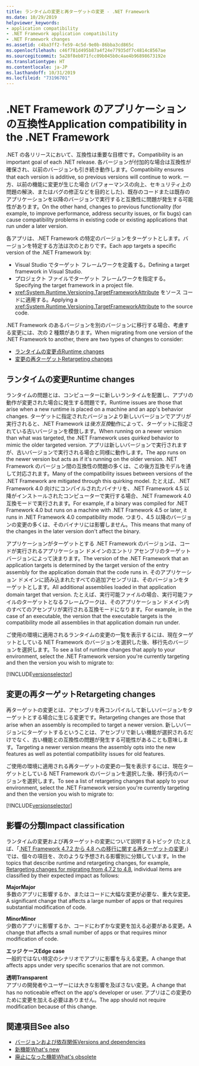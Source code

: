 ```yaml
---
title: ランタイムの変更と再ターゲットの変更 - .NET Framework
ms.date: 10/29/2019
helpviewer_keywords:
- application compatibility
- .NET Framework application compatibility
- .NET Framework changes
ms.assetid: c4ba3ff2-fe59-4c5d-9e0b-86bba3cd865c
ms.openlocfilehash: c46f781d495b87a4f24e77935df7c4814c8567ae
ms.sourcegitcommit: 5a28f8eb071fcc09b045b0c4ae4b96898673192e
ms.translationtype: HT
ms.contentlocale: ja-JP
ms.lasthandoff: 10/31/2019
ms.locfileid: "73196701"
---
```

# <a name="application-compatibility-in-the-net-framework"></a><span data-ttu-id="6c0bc-102">.NET Framework のアプリケーションの互換性</span><span class="sxs-lookup"><span data-stu-id="6c0bc-102">Application compatibility in the .NET Framework</span></span>

<span data-ttu-id="6c0bc-103">.NET の各リリースにおいて、互換性は重要な目標です。</span><span class="sxs-lookup"><span data-stu-id="6c0bc-103">Compatibility is an important goal of each .NET release.</span></span> <span data-ttu-id="6c0bc-104">各バージョンが付加的な場合は互換性が確保され、以前のバージョンも引き続き動作します。</span><span class="sxs-lookup"><span data-stu-id="6c0bc-104">Compatibility ensures that each version is additive, so previous versions will continue to work.</span></span> <span data-ttu-id="6c0bc-105">一方、以前の機能に変更が生じた場合 (パフォーマンスの向上、セキュリティ上の問題の解決、またはバグの修正などを目的とした)、既存のコードまたは既存のアプリケーションを以降のバージョンで実行すると互換性に問題が発生する可能性があります。</span><span class="sxs-lookup"><span data-stu-id="6c0bc-105">On the other hand, changes to previous functionality (for example, to improve performance, address security issues, or fix bugs) can cause compatibility problems in existing code or existing applications that run under a later version.</span></span>

<span data-ttu-id="6c0bc-106">各アプリは、.NET Framework の特定のバージョンをターゲットとします。バージョンを特定する方法は次のとおりです。</span><span class="sxs-lookup"><span data-stu-id="6c0bc-106">Each app targets a specific version of the .NET Framework by:</span></span>

- <span data-ttu-id="6c0bc-107">Visual Studio でターゲット フレームワークを定義する。</span><span class="sxs-lookup"><span data-stu-id="6c0bc-107">Defining a target framework in Visual Studio.</span></span>
- <span data-ttu-id="6c0bc-108">プロジェクト ファイルでターゲット フレームワークを指定する。</span><span class="sxs-lookup"><span data-stu-id="6c0bc-108">Specifying the target framework in a project file.</span></span>
- <span data-ttu-id="6c0bc-109"><xref:System.Runtime.Versioning.TargetFrameworkAttribute> をソース コードに適用する。</span><span class="sxs-lookup"><span data-stu-id="6c0bc-109">Applying a <xref:System.Runtime.Versioning.TargetFrameworkAttribute> to the source code.</span></span>

<span data-ttu-id="6c0bc-110">.NET Framework のあるバージョンを別のバージョンに移行する場合、考慮する変更には、次の 2 種類があります。</span><span class="sxs-lookup"><span data-stu-id="6c0bc-110">When migrating from one version of the .NET Framework to another, there are two types of changes to consider:</span></span>

- [<span data-ttu-id="6c0bc-111">ランタイムの変更点</span><span class="sxs-lookup"><span data-stu-id="6c0bc-111">Runtime changes</span></span>](#runtime-changes)
- [<span data-ttu-id="6c0bc-112">変更の再ターゲット</span><span class="sxs-lookup"><span data-stu-id="6c0bc-112">Retargeting changes</span></span>](#retargeting-changes)

## <a name="runtime-changes"></a><span data-ttu-id="6c0bc-113">ランタイムの変更</span><span class="sxs-lookup"><span data-stu-id="6c0bc-113">Runtime changes</span></span>

<span data-ttu-id="6c0bc-114">ランタイムの問題とは、コンピューターに新しいランタイムを配置し、アプリの動作が変更された場合に発生する問題です。</span><span class="sxs-lookup"><span data-stu-id="6c0bc-114">Runtime issues are those that arise when a new runtime is placed on a machine and an app's behavior changes.</span></span> <span data-ttu-id="6c0bc-115">ターゲットに指定されたバージョンより新しいバージョンでアプリが実行されると、.NET Framework は*後方互換*動作によって、ターゲットに指定されている古いバージョンを模倣します。</span><span class="sxs-lookup"><span data-stu-id="6c0bc-115">When running on a newer version than what was targeted, the .NET Framework uses *quirked* behavior to mimic the older targeted version.</span></span> <span data-ttu-id="6c0bc-116">アプリは新しいバージョンで実行されますが、古いバージョンで実行される場合と同様に動作します。</span><span class="sxs-lookup"><span data-stu-id="6c0bc-116">The app runs on the newer version but acts as if it's running on the older version.</span></span> <span data-ttu-id="6c0bc-117">.NET Framework のバージョン間の互換性の問題の多くは、この後方互換モデルを通して対応されます。</span><span class="sxs-lookup"><span data-stu-id="6c0bc-117">Many of the compatibility issues between versions of the .NET Framework are mitigated through this quirking model.</span></span> <span data-ttu-id="6c0bc-118">たとえば、.NET Framework 4.0 向けにコンパイルされたバイナリを、.NET Framework 4.5 以降がインストールされたコンピューターで実行する場合、.NET Framework 4.0 互換モードで実行されます。</span><span class="sxs-lookup"><span data-stu-id="6c0bc-118">For example, if a binary was compiled for .NET Framework 4.0 but runs on a machine with .NET Framework 4.5 or later, it runs in .NET Framework 4.0 compatibility mode.</span></span> <span data-ttu-id="6c0bc-119">つまり、4.5 以降のバージョンの変更の多くは、そのバイナリには影響しません。</span><span class="sxs-lookup"><span data-stu-id="6c0bc-119">This means that many of the changes in the later version don't affect the binary.</span></span>

<span data-ttu-id="6c0bc-120">アプリケーションがターゲットとする .NET Framework のバージョンは、コードが実行されるアプリケーション ドメインのエントリ アセンブリのターゲット バージョンによって決まります。</span><span class="sxs-lookup"><span data-stu-id="6c0bc-120">The version of the .NET Framework that an application targets is determined by the target version of the entry assembly for the application domain that the code runs in.</span></span> <span data-ttu-id="6c0bc-121">そのアプリケーション ドメインに読み込まれたすべての追加アセンブリは、そのバージョンをターゲットとします。</span><span class="sxs-lookup"><span data-stu-id="6c0bc-121">All additional assemblies loaded in that application domain target that version.</span></span> <span data-ttu-id="6c0bc-122">たとえば、実行可能ファイルの場合、実行可能ファイルのターゲットとなるフレームワークは、そのアプリケーション ドメイン内のすべてのアセンブリが実行される互換モードになります。</span><span class="sxs-lookup"><span data-stu-id="6c0bc-122">For example, in the case of an executable, the version that the executable targets is the compatibility mode all assemblies in that application domain run under.</span></span>

<span data-ttu-id="6c0bc-123">ご使用の環境に適用されるランタイムの変更の一覧を表示するには、現在ターゲットとしている NET Framework のバージョンを選択した後、移行先のバージョンを選択します。</span><span class="sxs-lookup"><span data-stu-id="6c0bc-123">To see a list of runtime changes that apply to your environment, select the .NET Framework version you're currently targeting and then the version you wish to migrate to:</span></span>

[!INCLUDE[versionselector](../../../includes/migration-guide/runtime/versionselector.md)]

## <a name="retargeting-changes"></a><span data-ttu-id="6c0bc-124">変更の再ターゲット</span><span class="sxs-lookup"><span data-stu-id="6c0bc-124">Retargeting changes</span></span>

<span data-ttu-id="6c0bc-125">再ターゲットの変更とは、アセンブリを再コンパイルして新しいバージョンをターゲットとする場合に生じる変更です。</span><span class="sxs-lookup"><span data-stu-id="6c0bc-125">Retargeting changes are those that arise when an assembly is recompiled to target a newer version.</span></span> <span data-ttu-id="6c0bc-126">新しいバージョンにターゲットするということは、アセンブリで新しい機能が選択されるだけでなく、古い機能との互換性の問題が発生する可能性があることも意味します。</span><span class="sxs-lookup"><span data-stu-id="6c0bc-126">Targeting a newer version means the assembly opts into the new features as well as potential compatibility issues for old features.</span></span>

<span data-ttu-id="6c0bc-127">ご使用の環境に適用される再ターゲットの変更の一覧を表示するには、現在ターゲットとしている NET Framework のバージョンを選択した後、移行先のバージョンを選択します。</span><span class="sxs-lookup"><span data-stu-id="6c0bc-127">To see a list of retargeting changes that apply to your environment, select the .NET Framework version you're currently targeting and then the version you wish to migrate to:</span></span>

[!INCLUDE[versionselector](../../../includes/migration-guide/retargeting/versionselector.md)]

## <a name="impact-classification"></a><span data-ttu-id="6c0bc-128">影響の分類</span><span class="sxs-lookup"><span data-stu-id="6c0bc-128">Impact classification</span></span>

<span data-ttu-id="6c0bc-129">ランタイムの変更および再ターゲットの変更について説明するトピック (たとえば、「[.NET Framework 4.7.2 から 4.8 への移行に関する再ターゲットの変更](retargeting/4.7.2-4.8.md)」) では、個々の項目を、次のような予想される影響別に分類しています。</span><span class="sxs-lookup"><span data-stu-id="6c0bc-129">In the topics that describe runtime and retargeting changes, for example, [Retargeting changes for migrating from 4.7.2 to 4.8](retargeting/4.7.2-4.8.md), individual items are classified by their expected impact as follows:</span></span>

<span data-ttu-id="6c0bc-130">**Major**</span><span class="sxs-lookup"><span data-stu-id="6c0bc-130">**Major**</span></span>\
<span data-ttu-id="6c0bc-131">多数のアプリに影響するか、またはコードに大幅な変更が必要な、重大な変更。</span><span class="sxs-lookup"><span data-stu-id="6c0bc-131">A significant change that affects a large number of apps or that requires substantial modification of code.</span></span>

<span data-ttu-id="6c0bc-132">**Minor**</span><span class="sxs-lookup"><span data-stu-id="6c0bc-132">**Minor**</span></span>\
<span data-ttu-id="6c0bc-133">少数のアプリに影響するか、コードにわずかな変更を加える必要がある変更。</span><span class="sxs-lookup"><span data-stu-id="6c0bc-133">A change that affects a small number of apps or that requires minor modification of code.</span></span>

<span data-ttu-id="6c0bc-134">**エッジ ケース**</span><span class="sxs-lookup"><span data-stu-id="6c0bc-134">**Edge case**</span></span>\
<span data-ttu-id="6c0bc-135">一般的ではない特定のシナリオでアプリに影響を与える変更。</span><span class="sxs-lookup"><span data-stu-id="6c0bc-135">A change that affects apps under very specific scenarios that are not common.</span></span>

<span data-ttu-id="6c0bc-136">**透明**</span><span class="sxs-lookup"><span data-stu-id="6c0bc-136">**Transparent**</span></span>\
<span data-ttu-id="6c0bc-137">アプリの開発者やユーザーには大きな影響を及ぼさない変更。</span><span class="sxs-lookup"><span data-stu-id="6c0bc-137">A change that has no noticeable effect on the app's developer or user.</span></span> <span data-ttu-id="6c0bc-138">アプリはこの変更のために変更を加える必要はありません。</span><span class="sxs-lookup"><span data-stu-id="6c0bc-138">The app should not require modification because of this change.</span></span>

## <a name="see-also"></a><span data-ttu-id="6c0bc-139">関連項目</span><span class="sxs-lookup"><span data-stu-id="6c0bc-139">See also</span></span>

- [<span data-ttu-id="6c0bc-140">バージョンおよび依存関係</span><span class="sxs-lookup"><span data-stu-id="6c0bc-140">Versions and dependencies</span></span>](versions-and-dependencies.md)
- [<span data-ttu-id="6c0bc-141">新機能</span><span class="sxs-lookup"><span data-stu-id="6c0bc-141">What's new</span></span>](../whats-new/index.md)
- [<span data-ttu-id="6c0bc-142">廃止になった機能</span><span class="sxs-lookup"><span data-stu-id="6c0bc-142">What's obsolete</span></span>](../whats-new/whats-obsolete.md)
